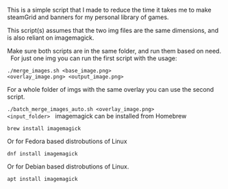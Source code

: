 This is a simple script that I made to reduce the time it takes me to make steamGrid and banners for my personal library of games.

This script(s) assumes that the two img files are the same dimensions, and is also reliant on imagemagick.

Make sure both scripts are in the same folder, and run them based on need.
 &nbsp;
For just one img you can run the first script with the usage:

<code>./merge_images.sh \<base_image.png\> \<overlay_image.png\> \<output_image.png\></code>

For a whole folder of imgs with the same overlay you can use the second script.

<code>./batch_merge_images_auto.sh \<overlay_image.png\> \<input_folder\></code>
 &nbsp;
imagemagick can be installed from Homebrew

<code>brew install imagemagick</code>

Or for Fedora based distrobutions of Linux

<code>dnf install imagemagick</code>

Or for Debian based distrobutions of Linux. 

<code>apt install imagemagick</code>
